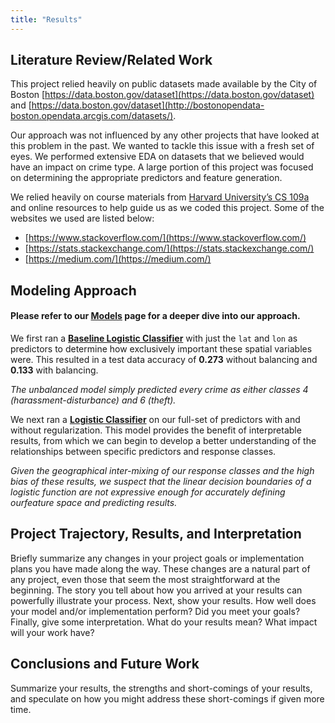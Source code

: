 ```yaml
---
title: "Results"
---
```


## Literature Review/Related Work

This project relied heavily on public datasets made available by the City of Boston [https://data.boston.gov/dataset](https://data.boston.gov/dataset) and [https://data.boston.gov/dataset](http://bostonopendata-boston.opendata.arcgis.com/datasets/).  

Our approach was not influenced by any other projects that have looked at this problem in the past.  We wanted to tackle this issue with a fresh set of eyes.  We performed extensive EDA on datasets that we believed would have an impact on crime type.  A large portion of this project was focused on determining the appropriate predictors and feature generation.  

We relied heavily on course materials from [Harvard University’s CS 109a](https://github.com/Harvard-IACS/2019-CS109A) and online resources to help guide us as we coded this project.  Some of the websites we used are listed below:

-	[https://www.stackoverflow.com/](https://www.stackoverflow.com/)
-	[https://stats.stackexchange.com/](https://stats.stackexchange.com/)
-	[https://medium.com/](https://medium.com/)

## Modeling Approach

#### Please refer to our [**Models**](models.md) page for a deeper dive into our approach.

We first ran a [**Baseline Logistic Classifier**](model-baseline.md) with just the ``lat`` and ``lon`` as predictors to determine how exclusively important these spatial variables were.  This resulted in a test data accuracy of **0.273** without balancing and **0.133** with balancing.  

*The unbalanced model simply predicted every crime as either classes 4 (harassment-disturbance) and 6 (theft).*

We next ran a [**Logistic Classifier**](model-logistic.md) on our full-set of predictors with and without regularization.  This model provides the benefit of interpretable results, from which we can begin to develop a better understanding of the relationships between specific predictors and response classes.

*Given the geographical inter-mixing of our response classes and the high bias of these results, we suspect that the linear decision boundaries of a logistic function are not expressive enough for accurately defining ourfeature space and predicting results.*


## Project Trajectory, Results, and Interpretation

Briefly summarize any changes in your project goals or implementation plans you have made along the way. These changes are a natural part of any project, even those that seem the most straightforward at the beginning. The story you tell about how you arrived at your results can powerfully illustrate your process. Next, show your results. How well does your model and/or implementation perform? Did you meet your goals? Finally, give some interpretation. What do your results mean? What impact will your work have?

## Conclusions and Future Work 

Summarize your results, the strengths and short-comings of your results, and speculate on how you might address these short-comings if given more time.
